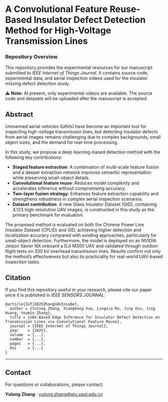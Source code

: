 # A Convolutional Feature Reuse-Based Insulator Defect Detection Method for High-Voltage Transmission Lines

### Repository Overview

This repository provides the experimental resources for our manuscript submitted to *IEEE Internet of Things Journal*. It contains source code, experimental data, and aerial inspection videos used for the insulator missing defect detection study.

⚠️ **Note:** At present, only experimental videos are available. The source code and datasets will be uploaded after the manuscript is accepted.





## Abstract

Unmanned aerial vehicles (UAVs) have become an important tool for inspecting high-voltage transmission lines, but detecting insulator defects from aerial images remains challenging due to complex backgrounds, small object sizes, and the demand for real-time processing.

In this study, we propose a deep learning-based detection method with the following key contributions:

- **Staged feature extraction**: A combination of multi-scale feature fusion and a deeper extraction network improves semantic representation while preserving small-object details.
- **Convolutional feature reuse**: Reduces model complexity and accelerates inference without compromising accuracy.
- **Two-layer fusion strategy**: Enhances feature extraction capability and strengthens robustness in complex aerial inspection scenarios.
- **Dataset contribution**: A new Glass Insulator Dataset (GID), containing 4,123 high-resolution UAV images, is constructed in this study as the primary benchmark for evaluation.

The proposed method is evaluated on both the Chinese Power Line Insulator Dataset (CPLID) and GID, achieving higher detection and localization accuracy compared with existing approaches, particularly for small-object detection. Furthermore, the model is deployed on an NVIDIA Jetson Xavier NX onboard a DJI M300 UAV and validated through outdoor flight tests on 330 kV overhead transmission lines. Results confirm not only the method’s effectiveness but also its practicality for real-world UAV-based inspection tasks.


## Citation

If you find this repository useful in your research, please cite our paper once it is published in *IEEE SENSORS JOURNAL*:

```text
@article{IoTJ2025ZhangUAVInsuDet,
  author = {Yulong Zhang, Xianghong Xue, Lingxia Mu, Jing Xin, Jing Huang, Youmin Zhang},
  title = {UAV-Based Edge Inference for Insulator Defect Detection on Transmission Lines via Convolutional Feature Reuse},
  journal = {IEEE Internet of Things Journal},
  year    = {2025},
  volume  = {...},
  number  = {...},
  pages   = {...},
  doi     = {...}
}
```

---

## Contact

For questions or collaborations, please contact:

**Yulong Zhang** · [yulong.zhang@stu.xaut.edu.cn](mailto:yulong.zhang@stu.xaut.edu.cn)


